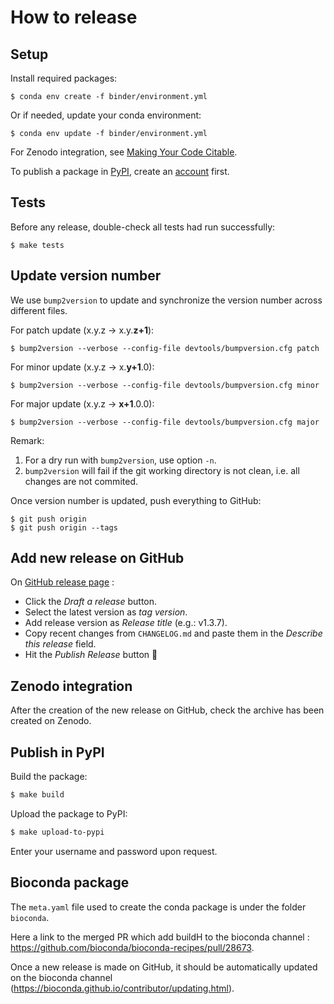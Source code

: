 # How to release


## Setup

Install required packages:
```
$ conda env create -f binder/environment.yml
```

Or if needed, update your conda environment:
```
$ conda env update -f binder/environment.yml
```

For Zenodo integration, see [Making Your Code Citable](https://guides.github.com/activities/citable-code/).

To publish a package in [PyPI](https://pypi.org/), create an [account](https://pypi.org/account/register/) first.

## Tests

Before any release, double-check all tests had run successfully:
```
$ make tests
```


## Update version number

We use `bump2version` to update and synchronize the version number across different files.

For patch update (x.y.z → x.y.**z+1**):
```
$ bump2version --verbose --config-file devtools/bumpversion.cfg patch
```

For minor update (x.y.z → x.**y+1**.0):
```
$ bump2version --verbose --config-file devtools/bumpversion.cfg minor
```

For major update (x.y.z → **x+1**.0.0):
```
$ bump2version --verbose --config-file devtools/bumpversion.cfg major
```

Remark:

1. For a dry run with `bump2version`, use option `-n`.
2. `bump2version` will fail if the git working directory is not clean, i.e. all changes are not commited.

Once version number is updated, push everything to GitHub:
```
$ git push origin
$ git push origin --tags
```


## Add new release on GitHub

On [GitHub release page](https://github.com/patrickfuchs/buildH/releases) :

- Click the *Draft a release* button.
- Select the latest version as *tag version*.
- Add release version as *Release title* (e.g.: v1.3.7).
- Copy recent changes from `CHANGELOG.md` and paste them in the *Describe this release* field.
- Hit the *Publish Release* button :rocket:


## Zenodo integration

After the creation of the new release on GitHub, check the archive has been created on Zenodo.


## Publish in PyPI

Build the package:
```bash
$ make build
```

Upload the package to PyPI:
```bash
$ make upload-to-pypi
```

Enter your username and password upon request.


## Bioconda package

The `meta.yaml` file used to create the conda package is under the folder `bioconda`.

Here a link to the merged PR which add buildH to the bioconda channel : https://github.com/bioconda/bioconda-recipes/pull/28673.

Once a new release is made on GitHub, it should be automatically updated on the bioconda channel (https://bioconda.github.io/contributor/updating.html).
